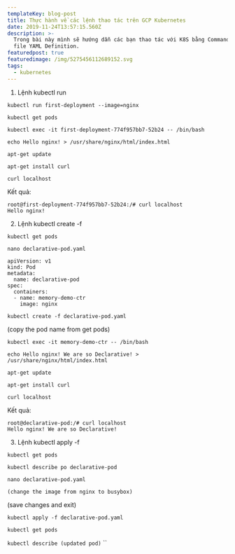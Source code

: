 ```yaml
---
templateKey: blog-post
title: Thực hành về các lệnh thao tác trên GCP Kubernetes
date: 2019-11-24T13:57:15.560Z
description: >-
  Trong bài này mình sẽ hướng dẫn các bạn thao tác với K8S bằng Command Line và
  file YAML Definition.
featuredpost: true
featuredimage: /img/5275456112689152.svg
tags:
  - kubernetes
---
```

1. Lệnh kubectl run

`kubectl run first-deployment --image=nginx`

`kubectl get pods`

`kubectl exec -it first-deployment-774f957bb7-52b24 -- /bin/bash`

`echo Hello nginx! > /usr/share/nginx/html/index.html`

`apt-get update`

`apt-get install curl`

`curl localhost`

Kết quả:

```
root@first-deployment-774f957bb7-52b24:/# curl localhost
Hello nginx!
```

2. Lệnh kubectl create -f

`kubectl get pods`

`nano declarative-pod.yaml`

```
apiVersion: v1
kind: Pod
metadata:
  name: declarative-pod
spec:
  containers:
  - name: memory-demo-ctr
    image: nginx
```

`kubectl create -f declarative-pod.yaml`

(copy the pod name from get pods)

`kubectl exec -it memory-demo-ctr -- /bin/bash`

`echo Hello nginx! We are so Declarative! > /usr/share/nginx/html/index.html`

`apt-get update`

`apt-get install curl`

`curl localhost`

Kết quả:

```
root@declarative-pod:/# curl localhost
Hello nginx! We are so Declarative!
```

3. Lệnh kubectl apply -f

`kubectl get pods`

`kubectl describe po declarative-pod`

`nano declarative-pod.yaml`

`(change the image from nginx to busybox)`

(save changes and exit)

`kubectl apply -f declarative-pod.yaml`

`kubectl get pods`

`kubectl describe (updated pod)`
``
